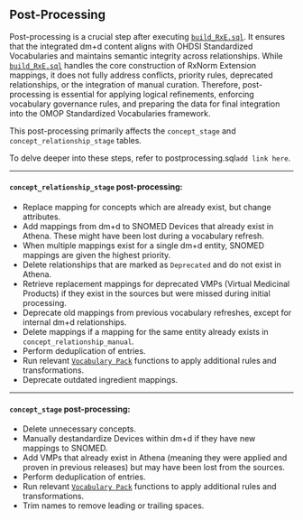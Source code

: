 ## Post-Processing

Post-processing is a crucial step after executing [`build_RxE.sql`](https://github.com/OHDSI/Vocabulary-v5.0/blob/4e371227ce73f35c8b6a5d554461a2f10b843ad3/working/packages/vocabulary_pack/BuildRxE.sql). It ensures that the integrated dm+d content aligns with OHDSI Standardized Vocabularies and maintains semantic integrity across relationships. While [`build_RxE.sql`](https://github.com/OHDSI/Vocabulary-v5.0/blob/4e371227ce73f35c8b6a5d554461a2f10b843ad3/working/packages/vocabulary_pack/BuildRxE.sql) handles the core construction of RxNorm Extension mappings, it does not fully address conflicts, priority rules, deprecated relationships, or the integration of manual curation. Therefore, post-processing is essential for applying logical refinements, enforcing vocabulary governance rules, and preparing the data for final integration into the OMOP Standardized Vocabularies framework.

This post-processing primarily affects the `concept_stage` and `concept_relationship_stage` tables.

To delve deeper into these steps, refer to postprocessing.sql`add link here`.

---

#### `concept_relationship_stage` post-processing:

* Replace mapping for concepts which are already exist, but change attributes.
* Add mappings from dm+d to SNOMED Devices that already exist in Athena. These might have been lost during a vocabulary refresh.
* When multiple mappings exist for a single dm+d entity, SNOMED mappings are given the highest priority.
* Delete relationships that are marked as `Deprecated` and do not exist in Athena.
* Retrieve replacement mappings for deprecated VMPs (Virtual Medicinal Products) if they exist in the sources but were missed during initial processing.
* Deprecate old mappings from previous vocabulary refreshes, except for internal dm+d relationships.
* Delete mappings if a mapping for the same entity already exists in `concept_relationship_manual`.
* Perform deduplication of entries.
* Run relevant [`Vocabulary Pack`](https://github.com/OHDSI/Vocabulary-v5.0/tree/4e371227ce73f35c8b6a5d554461a2f10b843ad3/working/packages/vocabulary_pack) functions to apply additional rules and transformations.
* Deprecate outdated ingredient mappings.

---

#### `concept_stage` post-processing:

* Delete unnecessary concepts.
* Manually destandardize Devices within dm+d if they have new mappings to SNOMED.
* Add VMPs that already exist in Athena (meaning they were applied and proven in previous releases) but may have been lost from the sources.
* Perform deduplication of entries.
* Run relevant [`Vocabulary Pack`](https://github.com/OHDSI/Vocabulary-v5.0/tree/4e371227ce73f35c8b6a5d554461a2f10b843ad3/working/packages/vocabulary_pack) functions to apply additional rules and transformations.
* Trim names to remove leading or trailing spaces.
